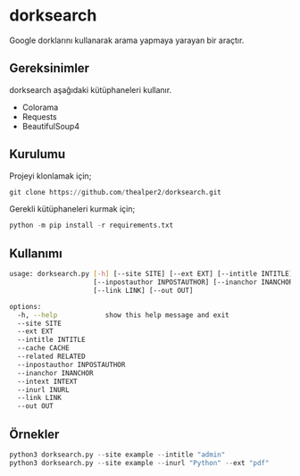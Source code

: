 # dorksearch

Google dorklarını kullanarak arama yapmaya yarayan bir araçtır.

## Gereksinimler

dorksearch aşağıdaki kütüphaneleri kullanır.

* Colorama
* Requests
* BeautifulSoup4

## Kurulumu

Projeyi klonlamak için;

```python
git clone https://github.com/thealper2/dorksearch.git
```
Gerekli kütüphaneleri kurmak için;

```python
python -m pip install -r requirements.txt
```

## Kullanımı

```bash
usage: dorksearch.py [-h] [--site SITE] [--ext EXT] [--intitle INTITLE] [--cache CACHE] [--related RELATED]
                     [--inpostauthor INPOSTAUTHOR] [--inanchor INANCHOR] [--intext INTEXT] [--inurl INURL]
                     [--link LINK] [--out OUT]

options:
  -h, --help            show this help message and exit
  --site SITE
  --ext EXT
  --intitle INTITLE
  --cache CACHE
  --related RELATED
  --inpostauthor INPOSTAUTHOR
  --inanchor INANCHOR
  --intext INTEXT
  --inurl INURL
  --link LINK
  --out OUT

```

## Örnekler

```python
python3 dorksearch.py --site example --intitle "admin"
python3 dorksearch.py --site example --inurl "Python" --ext "pdf"
```

